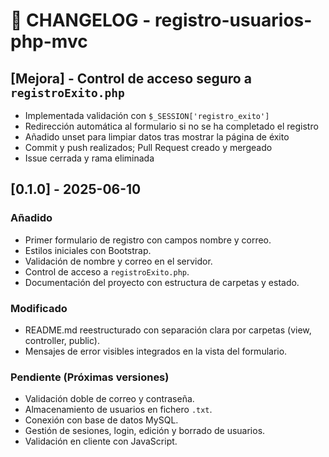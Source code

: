 # 📒 CHANGELOG - registro-usuarios-php-mvc


## [Mejora] - Control de acceso seguro a `registroExito.php`
- Implementada validación con `$_SESSION['registro_exito']`
- Redirección automática al formulario si no se ha completado el registro
- Añadido unset para limpiar datos tras mostrar la página de éxito
- Commit y push realizados; Pull Request creado y mergeado
- Issue cerrada y rama eliminada


## [0.1.0] - 2025-06-10

### Añadido
- Primer formulario de registro con campos nombre y correo.
- Estilos iniciales con Bootstrap.
- Validación de nombre y correo en el servidor.
- Control de acceso a `registroExito.php`.
- Documentación del proyecto con estructura de carpetas y estado.

### Modificado
- README.md reestructurado con separación clara por carpetas (view, controller, public).
- Mensajes de error visibles integrados en la vista del formulario.

### Pendiente (Próximas versiones)
- Validación doble de correo y contraseña.
- Almacenamiento de usuarios en fichero `.txt`.
- Conexión con base de datos MySQL.
- Gestión de sesiones, login, edición y borrado de usuarios.
- Validación en cliente con JavaScript.
